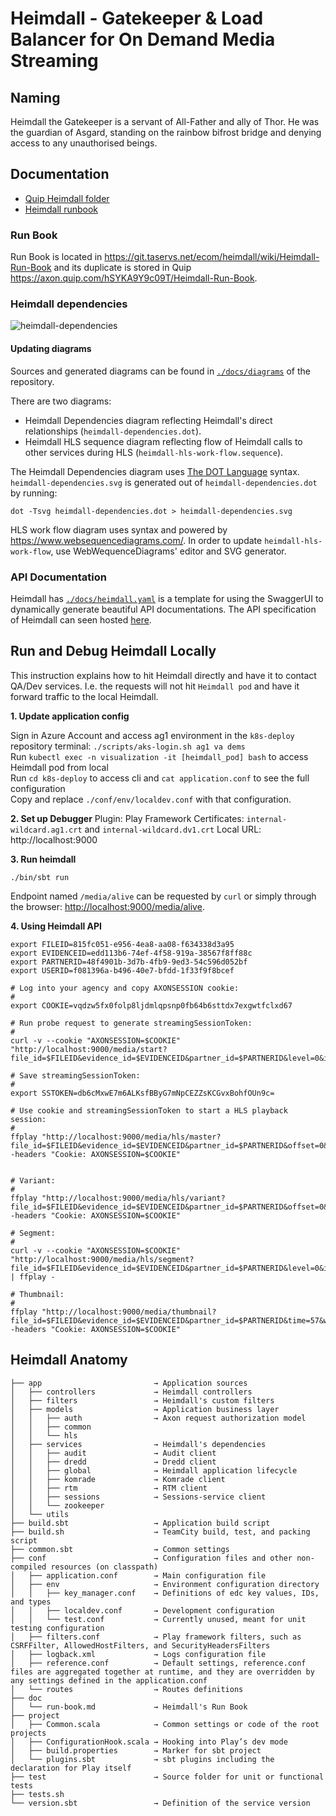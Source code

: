 # Heimdall - Gatekeeper &amp; Load Balancer for On Demand Media Streaming

## Naming
Heimdall the Gatekeeper is a servant of All-Father and ally of Thor. He was the guardian of Asgard, standing on the rainbow bifrost bridge and denying access to any unauthorised beings.

## Documentation

- [Quip Heimdall folder](https://axon.quip.com/folder/heimdall)
- [Heimdall runbook](https://git.taservs.net/ecom/heimdall/wiki/Heimdall-Run-Book)  

### Run Book

Run Book is located in https://git.taservs.net/ecom/heimdall/wiki/Heimdall-Run-Book and its duplicate is stored in Quip https://axon.quip.com/hSYKA9Y9c09T/Heimdall-Run-Book.

### Heimdall dependencies

![heimdall-dependencies](https://git.taservs.net/ecom/heimdall/blob/master/docs/diagrams/heimdall-dependencies.svg)

#### Updating diagrams

Sources and generated diagrams can be found in [`./docs/diagrams`](https://git.taservs.net/ecom/heimdall/tree/master/docs/diagrams) of the repository.<br/>

There are two diagrams:
* Heimdall Dependencies diagram reflecting Heimdall's direct relationships (`heimdall-dependencies.dot`).
* Heimdall HLS sequence diagram reflecting flow of Heimdall calls to other services during HLS (`heimdall-hls-work-flow.sequence`).

The Heimdall Dependencies diagram uses [The DOT Language](https://www.graphviz.org/doc/info/lang.html) syntax.<br/>
 `heimdall-dependencies.svg` is generated out of `heimdall-dependencies.dot` by running:
```
dot -Tsvg heimdall-dependencies.dot > heimdall-dependencies.svg
``` 

HLS work flow diagram uses syntax and powered by https://www.websequencediagrams.com/. 
In order to update `heimdall-hls-work-flow`, use WebWequenceDiagrams' editor and SVG generator.

### API Documentation
Heimdall has [`./docs/heimdall.yaml`](https://git.taservs.net/ecom/heimdall/tree/master/docs/diagrams/heimdall.yaml) is a template for using the SwaggerUI to dynamically generate beautiful API documentations. The API specification of Heimdall can seen hosted [here](https://git.taservs.net/pages/ecom/heimdall).  

## Run and Debug Heimdall Locally

This instruction explains how to hit Heimdall directly and have it to contact QA/Dev services.
I.e. the requests will not hit `Heimdall pod` and have it forward traffic to the local Heimdall.

**1. Update application config**

Sign in Azure Account and access ag1 environment in the `k8s-deploy` repository terminal: `./scripts/aks-login.sh ag1 va dems`<br/> 
Run `kubectl exec -n visualization -it [heimdall_pod] bash` to access Heimdall pod from local<br/>
Run `cd k8s-deploy` to access cli and `cat application.conf` to see the full configuration <br/>
Copy and replace `./conf/env/localdev.conf` with that configuration.<br/>

**2. Set up Debugger**
Plugin: Play Framework 
Certificates: `internal-wildcard.ag1.crt` and `internal-wildcard.dv1.crt`
Local URL: http://localhost:9000

**3. Run heimdall**

```
./bin/sbt run
```
Endpoint named `/media/alive` can be requested by `curl` or simply through the browser: <http://localhost:9000/media/alive>.

**4. Using Heimdall API**

```
export FILEID=815fc051-e956-4ea8-aa08-f634338d3a95
export EVIDENCEID=edd113b6-74ef-4f58-919a-38567f8ff88c
export PARTNERID=48f4901b-3d7b-4fb9-9ed3-54c596d052bf
export USERID=f081396a-b496-40e7-bfdd-1f33f9f8bcef

# Log into your agency and copy AXONSESSION cookie:
#
export COOKIE=vqdzw5fx0folp8ljdmlqpsnp0fb64b6sttdx7exgwtfclxd67

# Run probe request to generate streamingSessionToken: 
#
curl -v --cookie "AXONSESSION=$COOKIE" "http://localhost:9000/media/start?file_id=$FILEID&evidence_id=$EVIDENCEID&partner_id=$PARTNERID&level=0&index=0&offset=0"

# Save streamingSessionToken:
#
export SSTOKEN=db6cMxwE7m6ALKsfBByG7mNpCEZZsKCGvxBohfOUn9c=

# Use cookie and streamingSessionToken to start a HLS playback session:
#
ffplay "http://localhost:9000/media/hls/master?file_id=$FILEID&evidence_id=$EVIDENCEID&partner_id=$PARTNERID&offset=0&streamingSessionToken=$SSTOKEN" -headers "Cookie: AXONSESSION=$COOKIE"


# Variant:
#
ffplay "http://localhost:9000/media/hls/variant?file_id=$FILEID&evidence_id=$EVIDENCEID&partner_id=$PARTNERID&offset=0&level=0&streamingSessionToken=$SSTOKEN" -headers "Cookie: AXONSESSION=$COOKIE"

# Segment:
#
curl -v --cookie "AXONSESSION=$COOKIE" "http://localhost:9000/media/hls/segment?file_id=$FILEID&evidence_id=$EVIDENCEID&partner_id=$PARTNERID&level=0&index=0&offset=0&start=0&fast=1&label=AWESOME_LABEL&streamingSessionToken=$SSTOKEN" | ffplay -

# Thumbnail:
#
ffplay "http://localhost:9000/media/thumbnail?file_id=$FILEID&evidence_id=$EVIDENCEID&partner_id=$PARTNERID&time=57&width=120&height=52&autorotate=true&streamingSessionToken=$SSTOKEN" -headers "Cookie: AXONSESSION=$COOKIE"

```
## Heimdall Anatomy
```
├── app                         → Application sources
│   ├── controllers             → Heimdall controllers
│   ├── filters                 → Heimdall's custom filters 
│   ├── models                  → Application business layer
│   │   ├── auth                → Axon request authorization model
│   │   ├── common
│   │   └── hls
│   ├── services                → Heimdall's dependencies 
│   │   ├── audit               → Audit client
│   │   ├── dredd               → Dredd client
│   │   ├── global              → Heimdall application lifecycle
│   │   ├── komrade             → Komrade client
│   │   ├── rtm                 → RTM client
│   │   ├── sessions            → Sessions-service client 
│   │   └── zookeeper
│   └── utils
├── build.sbt                   → Application build script
├── build.sh                    → TeamCity build, test, and packing script
├── common.sbt                  → Common settings
├── conf                        → Configuration files and other non-compiled resources (on classpath)
│   ├── application.conf        → Main configuration file
│   ├── env                     → Environment configuration directory
│   │   ├── key_manager.conf    → Definitions of edc key values, IDs, and types
│   │   ├── localdev.conf       → Development configuration
│   │   └── test.conf           → Currently unused, meant for unit testing configuration
│   ├── filters.conf            → Play framework filters, such as CSRFFilter, AllowedHostFilters, and SecurityHeadersFilters
│   ├── logback.xml             → Logs configuration file
│   ├── reference.conf          → Default settings, reference.conf files are aggregated together at runtime, and they are overridden by any settings defined in the application.conf
│   └── routes                  → Routes definitions
├── doc
│   └── run-book.md             → Heimdall's Run Book
├── project
│   ├── Common.scala            → Common settings or code of the root projects
│   ├── ConfigurationHook.scala → Hooking into Play’s dev mode
│   ├── build.properties        → Marker for sbt project
│   └── plugins.sbt             → sbt plugins including the declaration for Play itself
├── test                        → Source folder for unit or functional tests
├── tests.sh
└── version.sbt                 → Definition of the service version
```
